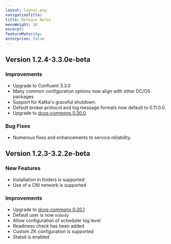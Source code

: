 ```yaml
---
layout: layout.pug
navigationTitle: 
title: Release Notes
menuWeight: 30
excerpt:
featureMaturity:
enterprise: false
---
```


## Version 1.2.4-3.3.0e-beta

### Improvements
- Upgrade to Confluent 3.3.0
- Many common configuration options now align with other DC/OS packages
- Support for Kafka's graceful shutdown.
- Default broker protocol and log message formats now default to 0.11.0.0.
- Upgrade to [dcos-commons 0.30.0](https://github.com/mesosphere/dcos-commons/releases/tag/0.30.0).

### Bug Fixes
- Numerous fixes and enhancements to service reliability.

## Version 1.2.3-3.2.2e-beta

### New Features
- Installation in folders is supported
- Use of a CNI network is supported

### Improvements
- Upgrade to [dcos-commons 0.20.1](https://github.com/mesosphere/dcos-commons/releases/tag/0.20.1)
- Default user is now `nobody`
- Allow configuration of scheduler log level
- Readiness check has been added
- Custom ZK configuration is supported
- Statsd is enabled
